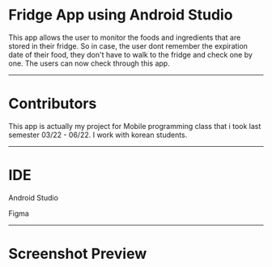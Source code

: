 # Fridge App using Android Studio

This app allows the user to monitor the foods and ingredients that are stored in their fridge. So in case, the user dont remember the expiration date of their food, they don't have to walk to the fridge and check one by one. The users can now check through this app.

--------------------
# Contributors

This app is actually my project for Mobile programming class that i took last semester 03/22 - 06/22. I work with korean students.

--------------------
# IDE

 Android Studio 
 
 Figma
 
 --------------------
# Screenshot Preview
